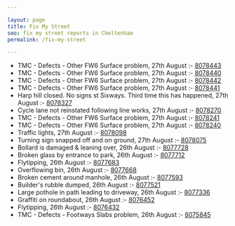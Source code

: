 ```yaml
---

layout: page
title: Fix My Street
seo: fix my street reports in Cheltenham
permalink: /fix-my-street

---
```


<!-- fix_marker starts -->

- TMC - Defects - Other FW6  Surface problem, 27th August :- [8078443](https://www.fixmystreet.com/report/8078443)
- TMC - Defects - Other FW6  Surface problem, 27th August :- [8078440](https://www.fixmystreet.com/report/8078440)
- TMC - Defects - Other FW6  Surface problem, 27th August :- [8078442](https://www.fixmystreet.com/report/8078442)
- TMC - Defects - Other FW6  Surface problem, 27th August :- [8078441](https://www.fixmystreet.com/report/8078441)
- Harp hill closed. No signs st Sixways. Third time this has happened, 27th August :- [8078327](https://www.fixmystreet.com/report/8078327)
- Cycle lane not reinstated following line works, 27th August :- [8078270](https://www.fixmystreet.com/report/8078270)
- TMC - Defects - Other FW6  Surface problem, 27th August :- [8078241](https://www.fixmystreet.com/report/8078241)
- TMC - Defects - Other FW6  Surface problem, 27th August :- [8078240](https://www.fixmystreet.com/report/8078240)
- Traffic lights, 27th August :- [8078098](https://www.fixmystreet.com/report/8078098)
- Turning sign snapped off and on ground, 27th August :- [8078075](https://www.fixmystreet.com/report/8078075)
- Bollard is damaged & leaning over, 26th August :- [8077728](https://www.fixmystreet.com/report/8077728)
- Broken glass by entrance to park, 26th August :- [8077712](https://www.fixmystreet.com/report/8077712)
- Flytipping, 26th August :- [8077683](https://www.fixmystreet.com/report/8077683)
- Overflowing bin, 26th August :- [8077668](https://www.fixmystreet.com/report/8077668)
- Broken cement around manhole, 26th August :- [8077593](https://www.fixmystreet.com/report/8077593)
- Builder's rubble dumped, 26th August :- [8077521](https://www.fixmystreet.com/report/8077521)
- Large pothole in path leading to driveway, 26th August :- [8077336](https://www.fixmystreet.com/report/8077336)
- Graffiti on roundabout, 26th August :- [8076452](https://www.fixmystreet.com/report/8076452)
- Flytipping, 26th August :- [8076432](https://www.fixmystreet.com/report/8076432)
- TMC - Defects - Footways Slabs problem, 26th August :- [8075845](https://www.fixmystreet.com/report/8075845)

<!-- fix_marker ends -->